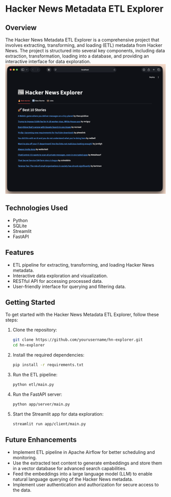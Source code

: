 # Hacker News Metadata ETL Explorer

## Overview

The Hacker News Metadata ETL Explorer is a comprehensive project that involves extracting, transforming, and loading (ETL) metadata from Hacker News. The project is structured into several key components, including data extraction, transformation, loading into a database, and providing an interactive interface for data exploration.
![Hacker News Explorer](image.png)

## Technologies Used
- Python
- SQLite
- Streamlit
- FastAPI

## Features

- ETL pipeline for extracting, transforming, and loading Hacker News metadata.
- Interactive data exploration and visualization.
- RESTful API for accessing processed data.
- User-friendly interface for querying and filtering data.

## Getting Started

To get started with the Hacker News Metadata ETL Explorer, follow these steps:

1. Clone the repository:
   ```bash
   git clone https://github.com/yourusername/hn-explorer.git
   cd hn-explorer
   ```

2. Install the required dependencies:
   ```bash
   pip install -r requirements.txt
   ```

3. Run the ETL pipeline:
   ```bash
   python etl/main.py
   ```

4. Run the FastAPI server:
   ```bash
   python app/server/main.py
   ```

5. Start the Streamlit app for data exploration:
   ```bash
   streamlit run app/client/main.py
   ```

## Future Enhancements
- Implement ETL pipeline in Apache Airflow for better scheduling and monitoring.
- Use the extracted text content to generate embeddings and store them in a vector database for advanced search capabilities.
- Feed the embeddings into a large language model (LLM) to enable natural language querying of the Hacker News metadata.
- Implement user authentication and authorization for secure access to the data.

